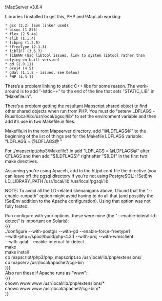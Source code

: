 !MapServer v3.6.4                                                                                                                                                                                                                                                 
                                                                                                                                                                                                                                                                  
Libraries I installed to get this, PHP and !MapLab working:                                                                                                                                                                                                       
                                                                                                                                                                                                                                                                  
    * gcc (3.2) (Sun linker used)                                                                                                                                                                                                                                 
    * bison (1.875)                                                                                                                                                                                                                                               
    * flex (2.5.4a)                                                                                                                                                                                                                                               
    * zlib (1.1.4)                                                                                                                                                                                                                                                
    * libpng (1.2.5)                                                                                                                                                                                                                                              
    * !FreeType (2.1.3)                                                                                                                                                                                                                                           
    * libTIFF (3.5.7)                                                                                                                                                                                                                                             
    * libWWW (had libtool issues, link to system libtool rather than relying on built version)                                                                                                                                                                    
    * gd (2.0.11)                                                                                                                                                                                                                                                 
    * proj4 (4.5)                                                                                                                                                                                                                                                 
    * gdal (1.1.8 - issues, see below)                                                                                                                                                                                                                            
    * PHP (4.3.1)                                                                                                                                                                                                                                                 
                                                                                                                                                                                                                                                                  
There’s a problem linking to static C++ libs for some reason. The work-around is to add "-lstdc++" to the end of the line that sets "STATIC_LIB" in "Makefile.in".                                                                                                
                                                                                                                                                                                                                                                                  
There’s a problem getting the resultant Mapscript shared object to find other shared objects when run from PHP. You must do "setenv LDFLAGS -R/usr/local/lib:/usr/local/pgsql/lib" to set the environment variable and then add it’s use in two Makefile.in files.
                                                                                                                                                                                                                                                                  
Makefile.in in the root Mapserver directory, add "@LDFLAGS@" to the beginning of the list of things set for the Makefile LDFLAGS variable: "LDFLAGS = @LDFLAGS@ <existing values>"                                                                                
                                                                                                                                                                                                                                                                  
For ./mapscript/php3/Makefile?.in add "LDFLAGS = @LDFLAGS@" after CFLAGS and then add "$(LDFLAGS)" right after "$(LD)" in the first two make directives.                                                                                                          
                                                                                                                                                                                                                                                                  
Assuming you're using Apaceh, add to the httpd.conf file the directive (you can leave off the pgsql directory if you're not using PostgreSQL): !SetEnv LD_LIBRARY_PATH /usr/local/lib:/usr/local/pgsql/lib                                                        
                                                                                                                                                                                                                                                                  
NOTE: To avoid all the LD-related shenanigans above, I found that the "--enable-runpath" option might avoid having to do all that (and possibly the !SetEnv addition to the Apache configuration). Using that option was not fully tested.                        
                                                                                                                                                                                                                                                                  
Run configure with your options, these were mine (the "--enable-interal-ld-detect" is important on Solaris):                                                                                                                                                      
{{{                                                                                                                                                                                                                                                               
./configure --with-postgis --with-gd --enable-force-freetype1                                                                                                                                                                                                     
            --with-php=/spool/build/php-4.3.1 --with-proj --with-wmsclient                                                                                                                                                                                        
            --with-gdal --enable-internal-ld-detect                                                                                                                                                                                                               
make                                                                                                                                                                                                                                                              
make install                                                                                                                                                                                                                                                      
cp mapscript/php3/php_mapscript.so /usr/local/lib/php/extensions/                                                                                                                                                                                                 
cp mapserv /usr/local/apache2/cgi-bin                                                                                                                                                                                                                             
}}}                                                                                                                                                                                                                                                               
Also run these if Apache runs as "www":                                                                                                                                                                                                                           
{{{                                                                                                                                                                                                                                                               
chown www:www /usr/local/lib/php/extensions/*                                                                                                                                                                                                                     
chown www:www /usr/local/apache2/cgi-bin/*                                                                                                                                                                                                                        
}}
